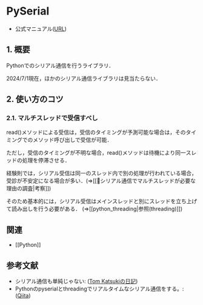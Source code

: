 # PySerial
- 公式マニュアル([URL](https://pythonhosted.org/pyserial/))

## 1. 概要
Pythonでのシリアル通信を行うライブラリ．

2024/7/1現在，ほかのシリアル通信ライブラリは見当たらない．

## 2. 使い方のコツ
### 2.1. マルチスレッドで受信すべし
read()メソッドによる受信は，受信のタイミングが予測可能な場合は，そのタイミングでのメソッド呼び出しで受信が可能．

ただし，受信のタイミングが不明な場合，read()メソッドは待機により同一スレッドの処理を停滞させる．

経験則では，シリアル受信は同一のスレッド内で別の処理が行われている場合，受診が不安定になる場合が多い．(⇒[[📰シリアル通信でマルチスレッドが必要な理由の調査|考察]])

そのため基本的には，シリアル受信はメインスレッドと別にスレッドを立ち上げて読み出しを行う必要がある．
(⇒[[python_threading|参照(threading)]])

## 関連
- [[Python]]

## 参考文献
- シリアル通信も単純じゃない: ([Tom Katsukiの日記](http://kagetsu.sblo.jp/article/187610002.html))
- Pythonのpyserialとthreadingでリアルタイムなシリアル通信をする。: ([Qiita](https://qiita.com/tapitapi/items/1dd9c66c0dff061bcd82))

